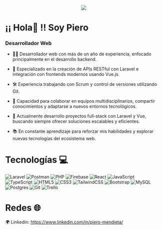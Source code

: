 <div align="center">
  <img src="https://github.com/user-attachments/assets/1c716bd7-01b7-4b4a-830c-c0ae24d0a594">
  <!-- ![banner](https://github.com/user-attachments/assets/1c716bd7-01b7-4b4a-830c-c0ae24d0a594) -->
  <!--LA IMAGEN LA PUEDES DESCARGAR, ARRAASTRAR AQUI, EL LINK QUE TE BOTA VA EN EL SRC DE LA ETIQUETA IMG-->
</div>
<h1>¡¡ Hola👋 !! Soy Piero</h1>
<h3>Desarrollador Web</h3>

- 👨‍💻 Desarrollador web con más de un año de experiencia, enfocado principalmente en el desarrollo backend.

- 🧩 Especializado en la creación de APIs RESTful con Laravel e integración con frontends modernos usando Vue.js.

- 🛠  Experiencia trabajando con Scrum y control de versiones utilizando Git.

- 🤝 Capacidad para colaborar en equipos multidisciplinarios, compartir conocimientos y adaptarse a nuevos entornos tecnológicos.

- 🚀 Actualmente desarrollo proyectos full-stack con Laravel y Vue, buscando siempre ofrecer soluciones escalables y eficientes.

- 📚 En constante aprendizaje para reforzar mis habilidades y explorar nuevas tecnologías del ecosistema web.

<h1>Tecnologías 💻</h1>

![Laravel](https://img.shields.io/badge/laravel-%23FF2D20.svg?style=for-the-badge&logo=laravel&logoColor=white)
![Postman](https://img.shields.io/badge/Postman-FF6C37?style=for-the-badge&logo=postman&logoColor=white)
![PHP](https://img.shields.io/badge/php-%23777BB4.svg?style=for-the-badge&logo=php&logoColor=white)
![Firebase](https://img.shields.io/badge/firebase-a08021?style=for-the-badge&logo=firebase&logoColor=ffcd34)
![React](https://img.shields.io/badge/react-%2320232a.svg?style=for-the-badge&logo=react&logoColor=%2361DAFB)
![JavaScript](https://img.shields.io/badge/javascript-%23323330.svg?style=for-the-badge&logo=javascript&logoColor=%23F7DF1E)
![TypeScript](https://img.shields.io/badge/typescript-%23007ACC.svg?style=for-the-badge&logo=typescript&logoColor=white)
![HTML5](https://img.shields.io/badge/html5-%23E34F26.svg?style=for-the-badge&logo=html5&logoColor=white)
![CSS3](https://img.shields.io/badge/css3-%231572B6.svg?style=for-the-badge&logo=css3&logoColor=white)
![TailwindCSS](https://img.shields.io/badge/tailwindcss-%2338B2AC.svg?style=for-the-badge&logo=tailwind-css&logoColor=white)
![Bootstrap](https://img.shields.io/badge/bootstrap-%238511FA.svg?style=for-the-badge&logo=bootstrap&logoColor=white)
![MySQL](https://img.shields.io/badge/mysql-4479A1.svg?style=for-the-badge&logo=mysql&logoColor=white)
![Postgres](https://img.shields.io/badge/postgres-%23316192.svg?style=for-the-badge&logo=postgresql&logoColor=white)
![Git](https://img.shields.io/badge/git-%23F05033.svg?style=for-the-badge&logo=git&logoColor=white)
![Trello](https://img.shields.io/badge/Trello-%23026AA7.svg?style=for-the-badge&logo=Trello&logoColor=white)
<!-- https://github.com/Ileriayo/markdown-badges?tab=readme-ov-file#table-of-contents (link de las etiquetas) -->

<h1>Redes 🌐</h1>

🌍 Linkedin: <a target="_blank" href="https://www.linkedin.com/in/piero-mendieta/">https://www.linkedin.com/in/piero-mendieta/</a>

